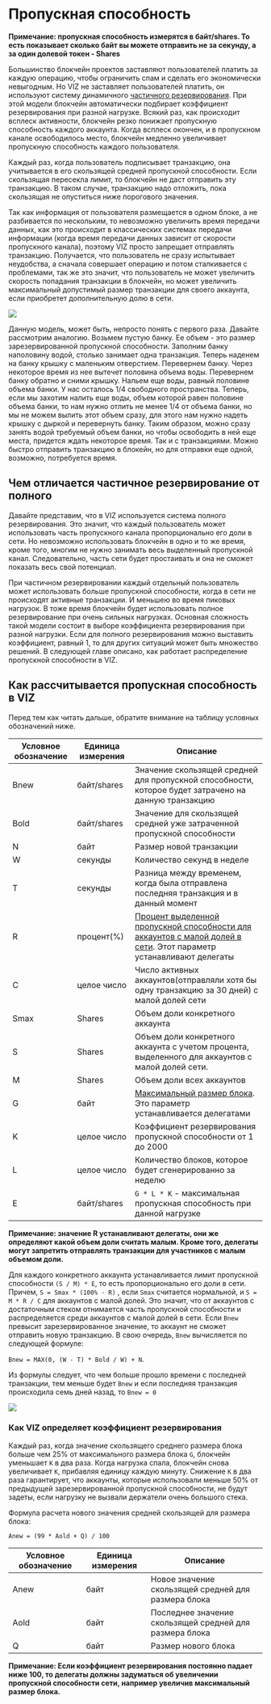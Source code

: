 # Пропускная способность

**Примечание: пропускная способность измерятся в байт/shares. То есть показывает сколько байт вы можете отправить не за секунду, а за один долевой токен - Shares**

Большинство блокчейн проектов заставляют пользователей платить за каждую операцию, чтобы ограничить спам и сделать его экономически невыгодным. Но VIZ не заставляет пользователей платить, он используют систему динамичного [частичного резервирования](#diff). При этой модели блокчейн автоматически подбирает коэффициент резервирования при разной нагрузке. Всякий раз, как происходит всплеск активности, блокчейн резко понижает пропускную способность каждого аккаунта. Когда всплеск окончен, и в пропускном канале освободилось место, блокчейн медленно увеличивает пропускную способность каждого пользователя.

Каждый раз, когда пользователь подписывает транзакцию, она учитывается в его скользящей средней пропускной способности. Если скользящая пересекла лимит, то блокчейн не даст отправить эту транзакцию. В таком случае, транзакцию надо отложить, пока скользящая не опуститься ниже порогового значения.

Так как информация от пользователя размещается в одном блоке, а не разбивается по нескольким, то невозможно увеличить время передачи данных, как это происходит в классических системах передачи информации (когда время передачи данных зависит от скорости пропускного канала), поэтому VIZ просто запрещает отправлять транзакцию. Получается, что пользователь не сразу испытывает неудобства, а сначала совершает операцию и потом сталкивается с проблемами, так же это значит, что пользователь не может увеличить скорость попадания транзакции в блокчейн, но может увеличить максимальный допустимый размер транзакции для своего аккаунта, если приобретет дополнительную долю в сети.

![](./img/bandwidth_ru.png)

Данную модель, может быть, непросто понять с первого раза. Давайте рассмотрим аналогию. Возьмем пустую банку. Ее объем - это размер зарезервированной пропускной способности. Заполним банку наполовину водой, столько занимает одна транзакция. Теперь наденем на банку крышку с маленьким отверстием. Перевернем банку. Через некоторое время из нее вытечет половина объема воды. Перевернем банку обратно и сними крышку. Нальем еще воды, равный половине объема банки. У нас осталось 1/4 свободного пространства. Теперь, если мы захотим налить еще воды, объем которой равен половине объема банки, то нам нужно отлить не менее 1/4 от объема банки, но мы не можем вылить этот объем сразу, для этого нам нужно надеть крышку с дыркой и перевернуть банку. Таким образом, можно сразу занять водой требуемый объем банки, но чтобы освободить в ней еще места, придется ждать некоторое время. Так и с транзакциями. Можно быстро отправить транзакцию в блокейн, но для отправки еще одной, возможно, потребуется время.

<div id="diff"></div>

## Чем отличается частичное резервирование от полного

Давайте представим, что в VIZ используется система полного резервирования. Это значит, что каждый пользователь может использовать часть пропускного канала пропорционально его доли в сети. Но невозможно использовать блокчейн в одно и то же время, кроме того, многим не нужно занимать весь выделенный пропускной канал. Следовательно, часть сети будет простаивать и она не сможет показать весь свой потенциал.

При частичном резервировании каждый отдельный пользователь может использовать больше пропускной способности, когда в сети не происходят активные транзакции. И меньшею во время пиковых нагрузок. В тоже время блокчейн будет использовать полное резервирование при очень сильных нагрузках. Основная сложность такой модели состоит в выборе коэффициента резервирования при разной нагрузки. Если для полного резервирования можно выставить коэффициент, равный 1, то для других ситуаций может быть множество решений. В следующей главе описано, как работает распределение пропускной способности в VIZ.

<span id="bandwidth-calc"></span>

## Как рассчитывается пропускная способность в VIZ

Перед тем как читать дальше, обратите внимание на таблицу условных обозначений ниже.

| Условное обозначение | Единица измерения | Описание |
| -------------------- | ----------------- | ---------------- |
| Bnew                 | байт/shares       | Значение скользящей средней для пропускной способности, которое будет затрачено на данную транзакцию |
| Bold                 | байт/shares       | Значение для скользящей средней уже затраченной пропускной способности |
| N                    | байт              | Размер новой транзакции                                      |
| W                    | секунды           | Количество секунд в неделе                                   |
| T                    | секунды           | Разница между временем, когда была отправлена последняя транзакция и в данный момент |
| R                    | процент(%)        | [Процент выделенной пропускной способности для аккаунтов с малой долей в сети](./witnesses.html#bandwidth_reserve_below). Этот параметр устанавливают делегаты |
| C                    | целое число       | Число активных аккаунтов(отправляли хотя бы одну транзакцию за 30 дней) с малой долей сети |
| Smax                 | Shares            | Объем доли конкретного аккаунта                              |
| S                    | Shares            | Объем доли конкретного аккаунта с учетом процента, выделенного для аккаунтов с малой долей сети. |
| M                    | Shares            | Объем доли всех аккаунтов                                    |
| G                    | байт              | [Максимальный размер блока](./witnesses.html#maximum_block_size). Это параметр устанавливается делегатами |
| K                    | целое число       | Коэффициент резервирования пропускной способности от 1 до 2000 |
| L                    | целое число       | Количество блоков, которое будет сгенерированно за неделю    |
| E                    | байт/shares       | ``G * L * K`` - максимальная пропускная способность при данной нагрузке |

**Примечание: значение R устанавливают делегаты, они же определяют какой объем доли считать малым. Кроме того, делегаты могут запретить отправлять транзакции для участников с малым объемом доли.**

Для каждого конкретного аккаунта устанавливается лимит пропускной способности ``(S / M) * Е``, то есть пропорционально его доли в  сети. Причем, ``S = Smax * (100% - R)`` , если ``Smax`` считается нормальной, и  ``S = M * R / C`` для аккаунтов с малой долей. Это значит, что от аккаунтов с достаточным стеком отнимается часть пропускной способности и распределяется среди аккаунтов с малой долей в сети. Если ``Bnew`` превысит зарезервированное значение, то аккаунт не сможет отправить новую транзакцию. В свою очередь, ``Bnew`` вычисляется по следующей формуле: 

``Bnew = MAX(0, (W - T) * Bold / W) + N``.

Из формулы следует, что чем больше прошло времени с последней транзакции, тем меньше будет ``Bnew`` и если последняя транзакция происходила семь дней назад, то ``Bnew = 0``

![](./img/bandwidth_viz_ru.png)

### Как VIZ определяет коэффициент резервирования

Каждый раз, когда значение скользящего среднего размера блока больше чем 25% от максимального размера блока ``G``, блокчейн уменьшает ``К`` в два раза. Когда нагрузка спала, блокчейн снова увеличивает ``K``, прибавляя единицу каждую минуту. Снижение ``K`` в два раза гарантирует, что аккаунты, которые использовали меньше 50% от предыдущей зарезервированной пропускной способности, не будут задеты, если нагрузку не вызвали держатели очень большого стека.

Формула расчета нового значения средней скользящей для размера блока: 

``Anew = (99 * Aold + Q) / 100``

| Условное обозначение | Единица измерения | Описание |
| -------------------- | ----------------- | ----------------- |
| Anew                 | байт              | Новое значение скользящей средней для размера блока     |
| Aold                 | байт              | Последнее значение скользящей средней для размера блока |
| Q                    | байт              | Размер нового блока                                     |

**Примечание: Если коэффициент резервирования постоянно падает ниже 100, то делегаты должны задуматься об увеличении пропускной способности сети, например увеличив максимальный размер блока.**
